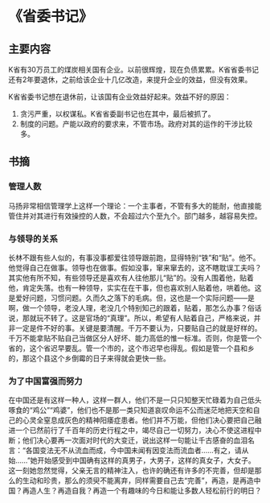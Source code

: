 # 《省委书记》
## 主要内容
K省有30万员工的煤炭相关国有企业。以前很辉煌，现在负债累累。K省省委书记还有2年要退休，之前给该企业十几亿改造，来提升企业的效益，但没有效果。

K省省委书记想在退休前，让该国有企业效益好起来。效益不好的原因：

1. 贪污严重，以权谋私。K省省委副书记也在其中，最后被抓了。
2. 制度的问题。产能以政府的要求来，不管市场。政府对其的运作的干涉比较多。

## 书摘
### 管理人数
马扬非常相信管理学上这样一个理论：一个主事者，不管有多大的能耐，他直接能管住并对其进行有效操控的人数，不会超过六个至九个。部门越多，越容易失控。

### 与领导的关系
长林不跟有些人似的，有事没事都爱往领导跟前跑，显得特别“铁”和“贴”。他不。他觉得自己在做事。领导也在做事。假如没事，窜来窜去的，这不瞎耽误工夫吗？其实他有所不知，有些领导还是喜欢有人往他那儿“贴”的。没有人围着他，贴着他，肯定失落。也有一种领导，实实在在干事，但也喜欢别人贴着他，哄着他。这是爱好问题，习惯问题。久而久之落下的毛病。但，这也是一个实际问题——是啊，做一个领导，老没人理，老没几个特别知己的跟着，贴着，那怎么办事？俗话说，那就玩不转了。这是官场的“真理”。所以，希望有人贴着自己，严格来说，并非一定是件不好的事。关键是要清醒。千万不要认为，只要贴自己的就是好样的。千万不能拿贴不贴自己当做区分人好坏、能力高低的惟一标准。否则，你是管一个省的，这个省迟早要乱。管一个市的，这个市迟早也得乱。假如是管一个县和乡的，那这个县这个乡倒霉的日子来得就会更快一些。

### 为了中国富强而努力
在中国还是有这样一种人，这样一群人，他们不是一只只知整天忙碌着为自己低头啄食的“鸡公”“鸡婆”，他们也不是那一类只知道哀叹命运不公而迷茫地把天空和自己的心灵全窒息成灰色的精神阳痿症患者。他们并不万能，但他们决心要把自己融进一个已然前行了千百年的历史行程之中，竭尽自己一切努力，决心不使这进程中断；他们决心要再一次面对时代的大变迁，说出这样一句能让千古感奋的血泪名言：“各国变法无不从流血而成，今中国未闻有因变法而流血者……有之，请从始……”她开始感受到中国确有这样的真男子，大男子，这样的真女子，大女子。这一刻她忽然觉得，父亲无言的精神注入，也许的确还有许多的不完善，但却是那么的生动和珍贵，那么的须臾不能离弃，同样需要自己去“完善”，再造，是再造中国？再造人生？再造自我？再造一个有趣味的今日和能让多数人轻松前行的明日？